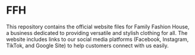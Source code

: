# FFH
This repository contains the official website files for Family Fashion House, a business dedicated to providing versatile and stylish clothing for all. The website includes links to our social media platforms (Facebook, Instagram, TikTok, and Google Site) to help customers connect with us easily.
